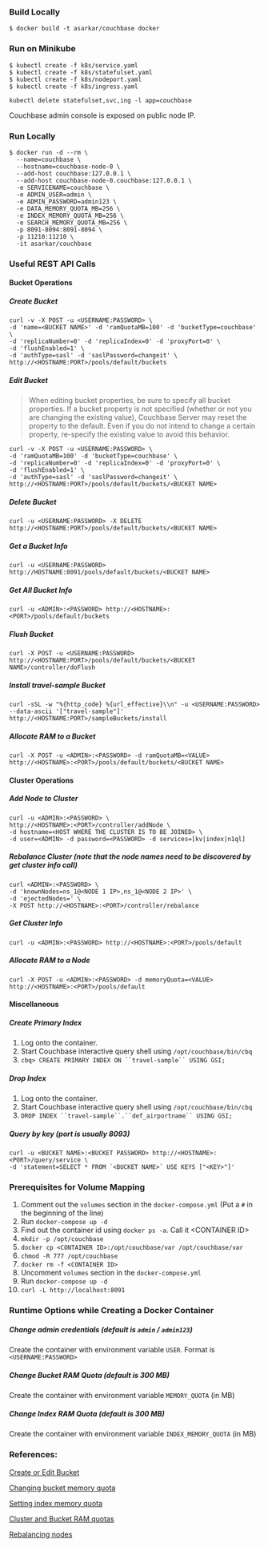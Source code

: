 ### Build Locally
```
$ docker build -t asarkar/couchbase docker
```

### Run on Minikube
```
$ kubectl create -f k8s/service.yaml
$ kubectl create -f k8s/statefulset.yaml
$ kubectl create -f k8s/nodeport.yaml
$ kubectl create -f k8s/ingress.yaml

kubectl delete statefulset,svc,ing -l app=couchbase
```

Couchbase admin console is exposed on public node IP.

### Run Locally
```
$ docker run -d --rm \
  --name=couchbase \
  --hostname=couchbase-node-0 \
  --add-host couchbase:127.0.0.1 \
  --add-host couchbase-node-0.couchbase:127.0.0.1 \
  -e SERVICENAME=couchbase \
  -e ADMIN_USER=admin \
  -e ADMIN_PASSWORD=admin123 \
  -e DATA_MEMORY_QUOTA_MB=256 \
  -e INDEX_MEMORY_QUOTA_MB=256 \
  -e SEARCH_MEMORY_QUOTA_MB=256 \
  -p 8091-8094:8091-8094 \
  -p 11210:11210 \
  -it asarkar/couchbase
```

### Useful REST API Calls

#### Bucket Operations

##### Create Bucket

```
curl -v -X POST -u <USERNAME:PASSWORD> \
-d 'name=<BUCKET NAME>' -d 'ramQuotaMB=100' -d 'bucketType=couchbase' \
-d 'replicaNumber=0' -d 'replicaIndex=0' -d 'proxyPort=0' \
-d 'flushEnabled=1' \
-d 'authType=sasl' -d 'saslPassword=changeit' \
http://<HOSTNAME:PORT>/pools/default/buckets
```

##### Edit Bucket
> When editing bucket properties, be sure to specify all bucket properties.
> If a bucket property is not specified (whether or not you are changing the existing value),
> Couchbase Server may reset the property to the default.
> Even if you do not intend to change a certain property, re-specify the existing value to avoid this behavior.

```
curl -v -X POST -u <USERNAME:PASSWORD> \
-d 'ramQuotaMB=100' -d 'bucketType=couchbase' \
-d 'replicaNumber=0' -d 'replicaIndex=0' -d 'proxyPort=0' \
-d 'flushEnabled=1' \
-d 'authType=sasl' -d 'saslPassword=changeit' \
http://<HOSTNAME:PORT>/pools/default/buckets/<BUCKET NAME>
```

##### Delete Bucket
`curl -u <USERNAME:PASSWORD> -X DELETE http://<HOSTNAME:PORT>/pools/default/buckets/<BUCKET NAME>`

##### Get a Bucket Info
`curl -u <USERNAME:PASSWORD> http://HOSTNAME:8091/pools/default/buckets/<BUCKET NAME>`

##### Get All Bucket Info
`curl -u <ADMIN>:<PASSWORD> http://<HOSTNAME>:<PORT>/pools/default/buckets`

##### Flush Bucket
`curl -X POST -u <USERNAME:PASSWORD> http://<HOSTNAME:PORT>/pools/default/buckets/<BUCKET NAME>/controller/doFlush`

##### Install travel-sample Bucket
`curl -sSL -w "%{http_code} %{url_effective}\\n" -u <USERNAME:PASSWORD>  --data-ascii '["travel-sample"]' http://<HOSTNAME:PORT>/sampleBuckets/install`

##### Allocate RAM to a Bucket
`curl -X POST -u <ADMIN>:<PASSWORD> -d ramQuotaMB=<VALUE> http://<HOSTNAME>:<PORT>/pools/default/buckets/<BUCKET NAME>`

#### Cluster Operations

##### Add Node to Cluster
```
curl -u <ADMIN>:<PASSWORD> \
http://<HOSTNAME>:<PORT>/controller/addNode \
-d hostname=<HOST WHERE THE CLUSTER IS TO BE JOINED> \
-d user=<ADMIN> -d password=<PASSWORD> -d services=[kv|index|n1ql]
```

##### Rebalance Cluster (note that the node names need to be discovered by get cluster info call)
```
curl <ADMIN>:<PASSWORD> \
-d 'knownNodes=ns_1@<NODE 1 IP>,ns_1@<NODE 2 IP>' \
-d 'ejectedNodes=' \
-X POST http://<HOSTNAME>:<PORT>/controller/rebalance
```

##### Get Cluster Info
`curl -u <ADMIN>:<PASSWORD> http://<HOSTNAME>:<PORT>/pools/default`

##### Allocate RAM to a Node
`curl -X POST -u <ADMIN>:<PASSWORD> -d memoryQuota=<VALUE> http://<HOSTNAME>:<PORT>/pools/default`

#### Miscellaneous

##### Create Primary Index
1. Log onto the container.
2. Start Couchbase interactive query shell using `/opt/couchbase/bin/cbq`
3. `cbq> CREATE PRIMARY INDEX ON ``travel-sample`` USING GSI;`

##### Drop Index
1. Log onto the container.
2. Start Couchbase interactive query shell using `/opt/couchbase/bin/cbq`
3. `DROP INDEX ``travel-sample``.``def_airportname`` USING GSI;`

##### Query by key (port is usually 8093)

```
curl -u <BUCKET NAME>:<BUCKET PASSWORD> http://<HOSTNAME>:<PORT>/query/service \
-d 'statement=SELECT * FROM `<BUCKET NAME>` USE KEYS ["<KEY>"]'
```

### Prerequisites for Volume Mapping
1. Comment out the `volumes` section in the `docker-compose.yml` (Put a `#` in the beginning of the line)
2. Run `docker-compose up -d`
3. Find out the container id using `docker ps -a`. Call it \<CONTAINER ID\>
4. `mkdir -p /opt/couchbase`
5. `docker cp <CONTAINER ID>:/opt/couchbase/var /opt/couchbase/var`
6. `chmod -R 777 /opt/couchbase`
7. `docker rm -f <CONTAINER ID>`
8. Uncomment `volumes` section in the `docker-compose.yml`
9. Run `docker-compose up -d`
10. `curl -L http://localhost:8091`

### Runtime Options while Creating a Docker Container

##### Change admin credentials (default is `admin` / `admin123`)
Create the container with environment variable `USER`. Format is `<USERNAME:PASSWORD>`

##### Change Bucket RAM Quota (default is 300 MB)
Create the container with environment variable `MEMORY_QUOTA` (in MB)

##### Change Index RAM Quota (default is 300 MB)
Create the container with environment variable `INDEX_MEMORY_QUOTA` (in MB)

### References:

[Create or Edit Bucket](http://developer.couchbase.com/documentation/server/4.1/rest-api/rest-bucket-create.html)

[Changing bucket memory quota](http://developer.couchbase.com/documentation/server/4.1/rest-api/rest-bucket-memory-quota.html)

[Setting index memory quota](http://developer.couchbase.com/documentation/server/4.1/rest-api/rest-index-memory-quota.html)

[Cluster and Bucket RAM quotas](http://developer.couchbase.com/documentation/server/4.1/architecture/cluster-ram-quotas.html)

[Rebalancing nodes](http://developer.couchbase.com/documentation/server/4.1/rest-api/rest-cluster-rebalance.html)
